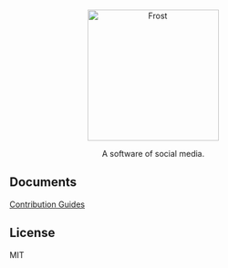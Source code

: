 <br />
<p align="center">
<img alt="Frost" width="230" src="https://raw.githubusercontent.com/Frost-Dev/Frost/95bc7c99cbeca89d7f01eb8fd613acbc356cefcf/assets/logo-text.png" />
</p>
<p align="center">
A software of social media.
</p>

## Documents
[Contribution Guides](./docs/)

## License
MIT
